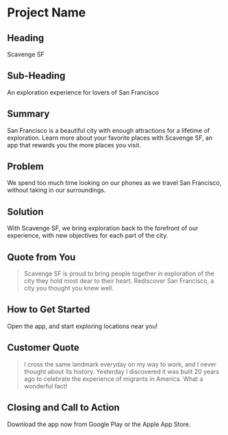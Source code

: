 # Project Name #

<!-- 
> This material was originally posted [here](http://www.quora.com/What-is-Amazons-approach-to-product-development-and-product-management). It is reproduced here for posterities sake.

There is an approach called "working backwards" that is widely used at Amazon. They work backwards from the customer, rather than starting with an idea for a product and trying to bolt customers onto it. While working backwards can be applied to any specific product decision, using this approach is especially important when developing new products or features.

For new initiatives a product manager typically starts by writing an internal press release announcing the finished product. The target audience for the press release is the new/updated product's customers, which can be retail customers or internal users of a tool or technology. Internal press releases are centered around the customer problem, how current solutions (internal or external) fail, and how the new product will blow away existing solutions.

If the benefits listed don't sound very interesting or exciting to customers, then perhaps they're not (and shouldn't be built). Instead, the product manager should keep iterating on the press release until they've come up with benefits that actually sound like benefits. Iterating on a press release is a lot less expensive than iterating on the product itself (and quicker!).

If the press release is more than a page and a half, it is probably too long. Keep it simple. 3-4 sentences for most paragraphs. Cut out the fat. Don't make it into a spec. You can accompany the press release with a FAQ that answers all of the other business or execution questions so the press release can stay focused on what the customer gets. My rule of thumb is that if the press release is hard to write, then the product is probably going to suck. Keep working at it until the outline for each paragraph flows. 

Oh, and I also like to write press-releases in what I call "Oprah-speak" for mainstream consumer products. Imagine you're sitting on Oprah's couch and have just explained the product to her, and then you listen as she explains it to her audience. That's "Oprah-speak", not "Geek-speak".

Once the project moves into development, the press release can be used as a touchstone; a guiding light. The product team can ask themselves, "Are we building what is in the press release?" If they find they're spending time building things that aren't in the press release (overbuilding), they need to ask themselves why. This keeps product development focused on achieving the customer benefits and not building extraneous stuff that takes longer to build, takes resources to maintain, and doesn't provide real customer benefit (at least not enough to warrant inclusion in the press release).
 -->
 
## Heading ##
  Scavenge SF

## Sub-Heading ##
  An exploration experience for lovers of San Francisco

## Summary ##
  San Francisco is a beautiful city with enough attractions for a lifetime of exploration. Learn more about your favorite places with Scavenge SF, an app that rewards you the more places you visit.

## Problem ##
  We spend too much time looking on our phones as we travel San Francisco, without taking in our surroundings. 

## Solution ##
  With Scavenge SF, we bring exploration back to the forefront of our experience, with new objectives for each part of the city.

## Quote from You ##
  > Scavenge SF is proud to bring people together in exploration of the city they hold most dear to their heart. Rediscover San Francisco, a city you thought you knew well.

## How to Get Started ##
  Open the app, and start exploring locations near you!

## Customer Quote ##
  > I cross the same landmark everyday on my way to work, and I never thought about its history. Yesterday I discovered it was built 20 years ago to celebrate the experience of migrants in America. What a wonderful fact!

## Closing and Call to Action ##
  Download the app now from Google Play or the Apple App Store.
